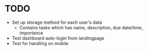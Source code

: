 # TODO

- Set up storage method for each user's data
    - Contains tasks which has name, description, due date/time, importance
- Test dashboard auto-login from landingpage
- Test for handling on mobile